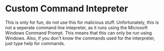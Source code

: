 # Custom Command Intepreter
This is only for fun, do not use this for malicious stuff.
Unfortunately, this is not a seperate command line intepreter, as it runs using the Microsoft Windows Command Prompt. This means that this can only be run using Windows.
Also, if you don't know the commands used for the interpreter, just type help for commands.
